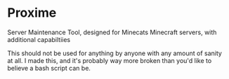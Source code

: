 # Proxime
Server Maintenance Tool, designed for Minecats Minecraft servers, with additional capabiltiies

This should not be used for anything by anyone with any amount of sanity at all. I made this, and it's probably way more broken than you'd like to believe a bash script can be. 
